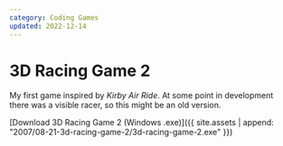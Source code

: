 ```yaml
---
category: Coding Games
updated: 2022-12-14
---
```


# 3D Racing Game 2

My first game inspired by _Kirby Air Ride_. At some point in development there was a visible
racer, so this might be an old version.

[Download 3D Racing Game 2 (Windows .exe)]({{ site.assets | append: "2007/08-21-3d-racing-game-2/3d-racing-game-2.exe" }})